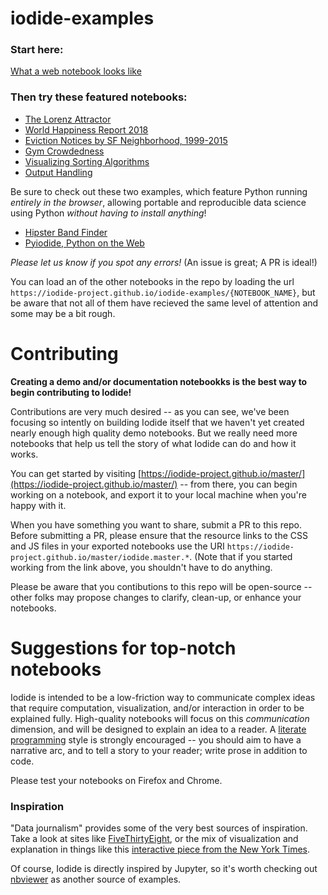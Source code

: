 # iodide-examples
### Start here:
[What a web notebook looks like](https://iodide-project.github.io/iodide-examples/what-a-web-notebook-looks-like.html)

### Then try these featured notebooks:
- [The Lorenz Attractor](https://iodide-project.github.io/iodide-examples/lorenz-attractor-pres.html)
- [World Happiness Report 2018](https://iodide-project.github.io/iodide-examples/world-happiness-report-2018.html)
- [Eviction Notices by SF Neighborhood, 1999-2015](https://iodide-project.github.io/iodide-examples/eviction-notices-by-sf-neighborhood--1999-2015.html)
- [Gym Crowdedness](https://iodide-project.github.io/iodide-examples/gym-crowdedness.html)
- [Visualizing Sorting Algorithms](https://iodide-project.github.io/iodide-examples/visualize-sorting-algorithms.html)
- [Output Handling](https://iodide-project.github.io/iodide-examples/output-handling.html)

Be sure to check out these two examples, which feature Python running _entirely in the browser_, allowing portable and reproducible data science using Python _without having to install anything_!

- [Hipster Band Finder](https://iodide-project.github.io/iodide-examples/hipster-band-finder.html)
- [Pyiodide, Python on the Web](https://iodide-project.github.io/iodide-examples/python.html)

_Please let us know if you spot any errors!_ (An issue is great; A PR is ideal!)

You can load an of the other notebooks in the repo by loading the url `https://iodide-project.github.io/iodide-examples/{NOTEBOOK_NAME}`, but be aware that not all of them have recieved the same level of attention and some may be a bit rough.

# Contributing
__Creating a demo and/or documentation notebookks is the best way to begin contributing to Iodide!__

Contributions are very much desired -- as you can see, we've been focusing so intently on building Iodide itself that we haven't yet created nearly enough high quality demo notebooks. But we really need more notebooks that help us tell the story of what Iodide can do and how it works.

You can get started by visiting [https://iodide-project.github.io/master/](https://iodide-project.github.io/master/) -- from there, you can begin working on a notebook, and export it to your local machine when you're happy with it.

When you have something you want to share, submit a PR to this repo. Before submitting a PR, please ensure that the resource links to the CSS and JS files in your exported notebooks use the URI `https://iodide-project.github.io/master/iodide.master.*`. (Note that if you started working from the link above, you shouldn't have to do anything.

Please be aware that you contibutions to this repo will be open-source -- other folks may propose changes to clarify, clean-up, or enhance your notebooks.

# Suggestions for top-notch notebooks

Iodide is intended to be a low-friction way to communicate complex ideas that require computation, visualization, and/or interaction in order to be explained fully. High-quality notebooks will focus on this *communication* dimension, and will be designed to explain an idea to a reader. A [literate programming](https://en.wikipedia.org/wiki/Literate_programming) style is strongly encouraged -- you should aim to have a narrative arc, and to tell a story to your reader; write prose in addition to code.

Please test your notebooks on Firefox and Chrome.

### Inspiration

"Data journalism" provides some of the very best sources of inspiration. Take a look at sites like [FiveThirtyEight](www.fivethirtyeight.com), or the mix of visualization and explanation in things like this [interactive piece from the New York Times](https://www.nytimes.com/interactive/2017/11/28/upshot/what-the-tax-bill-would-look-like-for-25000-middle-class-families.html).

Of course, Iodide is directly inspired by Jupyter, so it's worth checking out [nbviewer](https://nbviewer.jupyter.org/) as another source of examples.
